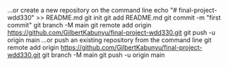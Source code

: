 …or create a new repository on the command line
echo "# final-project-wdd330" >> README.md
git init
git add README.md
git commit -m "first commit"
git branch -M main
git remote add origin https://github.com/GilbertKabunyu/final-project-wdd330.git
git push -u origin main
…or push an existing repository from the command line
git remote add origin https://github.com/GilbertKabunyu/final-project-wdd330.git
git branch -M main
git push -u origin main
